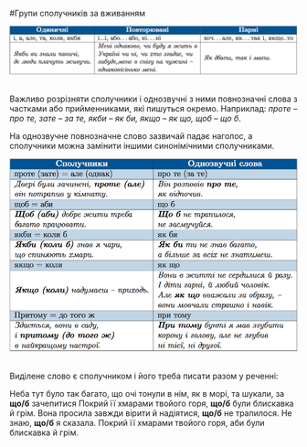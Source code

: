 #Групи сполучникiв за вживанням

<div class="center">
<img src="../pics/11/6.png" width="700px" class="center"/>
</div>
<br>

Важливо розрiзняти сполучники i однозвучнi з ними повнозначнi слова з частками або прийменниками, якi пишуться окремо. Наприклад: <i>проте – про те, зате – за те, якби – як би, якщо – як що, щоб – що б</i>.
<br>

На однозвучне повнозначне слово зазвичай падає наголос, а сполучники можна замiнити iншими синонiмiчними сполучниками.


<div class="center">
<img src="../pics/11/7.png" width="700px" class="center"/>
</div>
<br>


<quiz> 
    <question>
       <p>Виділене слово є сполучником і його треба писати разом у реченні: </p>
           <answer>Неба тут було так багато, що очі тонули в нім, як в морі, та шукали, за <b>що/б</b> зачепитися</answer>
           <answer correct>Покрий її хмарами твойого горя, <b>що/б</b> були блискавка й грім. </answer>
           <answer>Вона просила завжди вірити й надіятися, <b>що/б</b> не трапилося.</answer>
           <answer> Не знаю, <b>що/б</b> я сказала.</answer>
      <explanation>
Покрий її хмарами твойого горя, аби були блискавка й грім.
</explanation>
    </question>
</quiz>